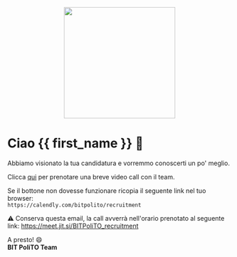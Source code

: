 <p align="center">
  <img width="250px" height="250px" src="https://i.imgur.com/BDQkPNn.png" />
</p>

# Ciao {{ first_name }} 👋

Abbiamo visionato la tua candidatura e vorremmo conoscerti un po' meglio.

Clicca [qui](https://calendly.com/bitpolito/recruitment) per prenotare una breve video call con il team.  

Se il bottone non dovesse funzionare ricopia il seguente link nel tuo browser:  
`https://calendly.com/bitpolito/recruitment`

⚠ Conserva questa email, la call avverrà nell'orario prenotato al seguente link: https://meet.jit.si/BITPoliTO_recruitment


A presto! 😄  
**BIT PoliTO Team**
